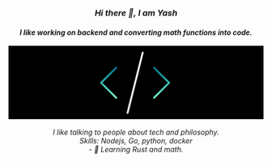 ### <p align="center" style= "font-style: italic">Hi there 👋, I am Yash</p>

#### <p align="center" style= "font-style: italic">I like working on backend and converting math functions into code.</p>
![I like working on backend and converting math functions into code.](https://github.com/Exar04/Exar04/blob/main/image.png)


<p align="center" style= "font-style: italic">
I like talking to people about tech and philosophy.<br>
Skills: Nodejs, Go, python, docker <br>
  - 🔭 Learning Rust and math. 
</p>




